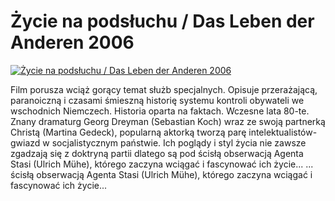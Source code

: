 Życie na podsłuchu / Das Leben der Anderen 2006 
=============
[![Życie na podsłuchu / Das Leben der Anderen 2006 ](http://vidos.pl/images/player.gif)](http://vidos.pl/ycie-na-podsluchu-das-leben-der-anderen-2006)

 Film porusza wciąż gorący temat służb specjalnych. Opisuje przerażającą, paranoiczną i czasami śmieszną historię systemu kontroli obywateli we wschodnich Niemczech. Historia oparta na faktach. Wczesne lata 80-te. Znany dramaturg Georg Dreyman (Sebastian Koch) wraz ze swoją partnerką Christą (Martina Gedeck), popularną aktorką tworzą parę intelektualistów- gwiazd w socjalistycznym państwie. Ich poglądy i styl życia nie zawsze zgadzają się z doktryną partii dlatego są pod ścisłą obserwacją Agenta Stasi (Ulrich Mühe), którego zaczyna wciągać i fascynować ich życie...  ... ścisłą obserwacją Agenta Stasi (Ulrich Mühe), którego zaczyna wciągać i fascynować ich życie...
